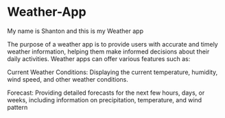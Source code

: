 # Weather-App
My name is Shanton and this is my Weather app

The purpose of a weather app is to provide users with accurate and timely weather information, helping them make informed decisions about their daily activities. Weather apps can offer various features such as:

Current Weather Conditions: Displaying the current temperature, humidity, wind speed, and other weather conditions.

Forecast: Providing detailed forecasts for the next few hours, days, or weeks, including information on precipitation, temperature, and wind pattern

